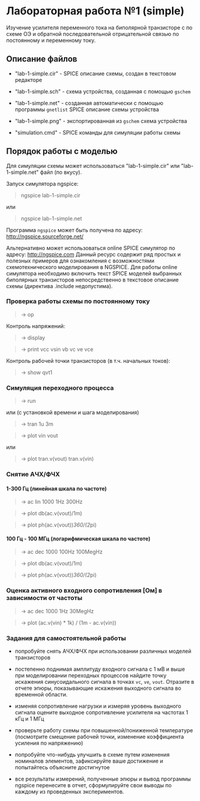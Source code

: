 # Лабораторная работа №1 (simple)
Изучение усилителя переменного тока на биполярной транзисторе с
по схеме ОЭ и обратной последовательной отрицательной связью по постоянному
и переменному току.

## Описание файлов

* "lab-1-simple.cir" - SPICE описание схемы, cоздан в текстовом редакторе

* "lab-1-simple.sch" - схема устройства, созданная с помощью `gschem`

* "lab-1-simple.net" - созданная автоматически с помощью программы `gnetlist`
SPICE описание схемы устройства

* "lab-1-simple.png" - экспортированная из `gschem` схема устройства

* "simulation.cmd" - SPICE команды для симуляции работы схемы


## Порядок работы с моделью
Для симуляции схемы может использоваться "lab-1-simple.cir" или "lab-1-simple.net" файл
(по вкусу).

Запуск симулятора ngspice:

> ngspice lab-1-simple.cir

или

> ngspice lab-1-simple.net

Программа `ngspice` может быть получена по адресу:
http://ngspice.sourceforge.net/

Альтернативно может использоваться online SPICE симулятор
по адресу: http://ngspice.com Данный ресурс содержит ряд простых
и полезных примеров для ознакомления с возможностями схемотехнического
моделирования в NGSPICE. Для работы online симулятора необходимо включить
текст SPICE моделей выбранных биполярных транзисторов непосредственно в
текстовое описание схемы (директива .include недопустима).

### Проверка работы схемы по постоянному току

> -> op

Контроль напряжений:

> -> display

> -> print vcc vsin vb vc ve vce

Контроль рабочей точки транзисторов (в т.ч. начальных токов):

> -> show qvt1

### Симуляция переходного процесса

> -> run

или (с установкой времени и шага моделирования)

> -> tran 1u 3m

> -> plot vin vout

или

> -> plot tran.v(vout) tran.v(vin)

### Снятие АЧХ/ФЧХ

#### 1-300 Гц (линейная шкала по частоте)

> -> ac lin 1000 1Hz 300Hz

> -> plot db(ac.v(vout)/1m)

> -> plot ph(ac.v(vout))*360/(2*pi)

#### 100 Гц - 100 МГц (логарифмическая шкала по частоте)

> -> ac dec 1000 100Hz 100MegHz

> -> plot db(ac.v(vout)/1m)

> -> plot ph(ac.v(vout))*360/(2*pi)

### Оценка активного входного сопротивления [Ом] в зависимости от частоты

> -> ac dec 1000 1Hz 30MegHz

> -> plot (ac.v(vin) * 1k) / (1m - ac.v(vin))

### Задания для самостоятельной работы

* попробуйте снять АЧХ/ФЧХ при использовании различных моделей транзисторов

* постепенно поднимая амплитуду входного сигнала c 1 мВ и выше при
моделировании переходных процессов найдите точку искажения
синусоидального сигнала в точках `vc`, `ve`, `vout`.
Отразите в отчете эпюры, показывающие искажения выходного сигнала во временной
области.

* изменяя сопротивление нагрузки и измеряя уровень выходного сигнала
оцените выходное сопротивление усилителя на частотах 1 кГц и 1 МГц

* проверьте работу схемы при повышенной/пониженной температуре
(посмотрите смещение рабочей точки, изменение коэффициента усиления по
напряжению)

* попробуйте что-нибудь улучшить в схеме путем изменения номиналов элементов,
зафиксируйте ваше достижение и попытайтесь объясните достигнутое 

* все результаты измерений, полученные эпюры и вывод программы ngspice
перенесите в отчет, сформулируйте свои выводы по каждому из проведенных
экспериментов.


